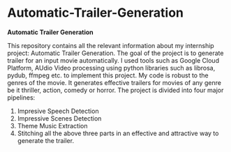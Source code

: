 # Automatic-Trailer-Generation
**Automatic Trailer Generation**
                                                                 

This repository contains all the relevant information about my internship project: Automatic Trailer Generation.
The goal of the project is to generate trailer for an input movie automatically. I used tools such as Google Cloud Platform, AUdio Video processing using python libraries such as librosa, pydub, ffmpeg etc. to implement this project. My code is robust to the genres of the movie. It generates effective trailers for movies of any genre be it thriller, action, comedy or horror. The project is divided into four major pipelines:
1) Impresive Speech Detection
2) Impressive Scenes Detection
3) Theme Music Extraction
4) Stitching all the above three parts in an effective and attractive way to generate the trailer.
